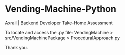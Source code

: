 # Vending-Machine-Python
 Axrail | Backend Developer Take-Home Assessment 

To locate and access the .py file:
VendingMachine > src/VendingMachinePackage > ProceduralApproach.py

Thank you.
